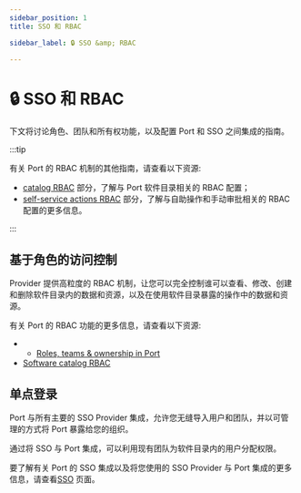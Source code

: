 ```yaml
---
sidebar_position: 1
title: SSO 和 RBAC

sidebar_label: 🔒 SSO &amp; RBAC

---
```


# 🔒 SSO 和 RBAC

下文将讨论角色、团队和所有权功能，以及配置 Port 和 SSO 之间集成的指南。

:::tip 

有关 Port 的 RBAC 机制的其他指南，请查看以下资源: 

* [catalog RBAC](../build-your-software-catalog/set-catalog-rbac/set-catalog-rbac.md) 部分，了解与 Port 软件目录相关的 RBAC 配置；
* [self-service actions RBAC](../create-self-service-experiences/set-self-service-actions-rbac/set-self-service-actions-rbac.md) 部分，了解与自助操作和手动审批相关的 RBAC 配置的更多信息。

:::

## 基于角色的访问控制

Provider 提供高粒度的 RBAC 机制，让您可以完全控制谁可以查看、修改、创建和删除软件目录内的数据和资源，以及在使用软件目录暴露的操作中的数据和资源。

有关 Port 的 RBAC 功能的更多信息，请查看以下资源: 

* * [Roles, teams & ownership in Port](rbac/rbac.md)
* [Software catalog RBAC](../build-your-software-catalog/set-catalog-rbac/set-catalog-rbac.md)

## 单点登录

Port 与所有主要的 SSO Provider 集成，允许您无缝导入用户和团队，并以可管理的方式将 Port 暴露给您的组织。

通过将 SSO 与 Port 集成，可以利用现有团队为软件目录内的用户分配权限。

要了解有关 Port 的 SSO 集成以及将您使用的 SSO Provider 与 Port 集成的更多信息，请查看[SSO](./sso-providers/sso-providers.md) 页面。